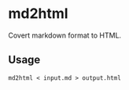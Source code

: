 md2html
=======
Covert markdown format to HTML.

Usage
-----
```
md2html < input.md > output.html
```

